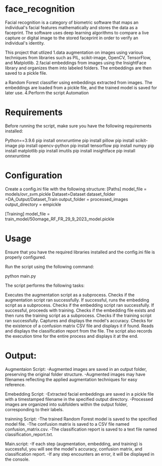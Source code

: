 # face_recognition
Facial recognition is a category of biometric software that maps an individual's facial features mathematically and stores the data as a faceprint. The software uses deep learning algorithms to compare a live capture or digital image to the stored faceprint in order to verify an individual's identity.

This project that utlized 1.data augmentation on images using various techniques from libraries such as PIL, scikit-image, OpenCV, TensorFlow, and Matplotlib. 2.facial embeddings from images using the InsightFace library and organizes them into labeled folders. The embeddings are then saved to a pickle file.

a Random Forest classifier using embeddings extracted from images. The embeddings are loaded from a pickle file, and the trained model is saved for later use. 4.Perform the script Automation

# Requirements
Before running the script, make sure you have the following requirements installed:

Python==3.9.6
pip install onnxruntime
pip install pillow
pip install scikit-image
pip install opencv-python
pip install tensorflow
pip install numpy
pip install matplotlib
pip install imutils
pip install insightface
pip install onnxruntime

# Configuration
Create a config.ini file with the following structure:
[Paths] model_file = models/ovr_svm.pickle Dataset=Dataset dataset_folder =DA_Output/Dataset_Train output_folder = processed_images output_directory = empickle

[Training] model_file = train_model/50omage_RF_FR_29_9_2023_model.pickle

# Usage

Ensure that you have the required libraries installed and the config.ini file is properly configured.

Run the script using the following command:

python main.py

The script performs the following tasks:

Executes the augmentation script as a subprocess. Checks if the augmentation script ran successfully. If successful, runs the embedding script as a subprocess. Checks if the embedding script ran successfully. If successful, proceeds with training. Checks if the embedding file exists and then runs the training script as a subprocess. Checks if the training script ran successfully. Captures and displays the model's accuracy. Checks for the existence of a confusion matrix CSV file and displays it if found. Reads and displays the classification report from the file. The script also records the execution time for the entire process and displays it at the end.

# Output: 

Augmentaion Script: -Augmented images are saved in an output folder, preserving the original folder structure. -Augmented images may have filenames reflecting the applied augmentation techniques for easy reference.

Emebedding Script: -Extracted facial embeddings are saved in a pickle file with a timestamped filename in the specified output directory. -Processed images are organized into subfolders within the output folder, corresponding to their labels.

trainning Script: -The trained Random Forest model is saved to the specified model file. -The confusion matrix is saved to a CSV file named confusion_matrix.csv. -The classification report is saved to a text file named classification_report.txt.

Main.script: -If each step (augmentation, embedding, and training) is successful, you will see the model's accuracy, confusion matrix, and classification report. -If any step encounters an error, it will be displayed in the console.
